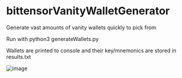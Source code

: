 # bittensorVanityWalletGenerator
Generate vast amounts of vanity wallets quickly to pick from

Run with python3 generateWallets.py

Wallets are printed to console and their key/mnemonics are stored in results.txt

![image](https://github.com/user-attachments/assets/42f9571c-2dd8-44eb-9eaa-825feaaa3b5d)
